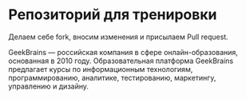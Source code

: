 # Репозиторий для тренировки

Делаем себе fork, вносим изменения и присылаем Pull request.


GeekBrains — российская компания в сфере онлайн-образования, основанная в 2010 году. Образовательная платформа GeekBrains предлагает курсы по информационным технологиям, 
программированию, аналитике, тестированию, маркетингу, управлению и дизайну.